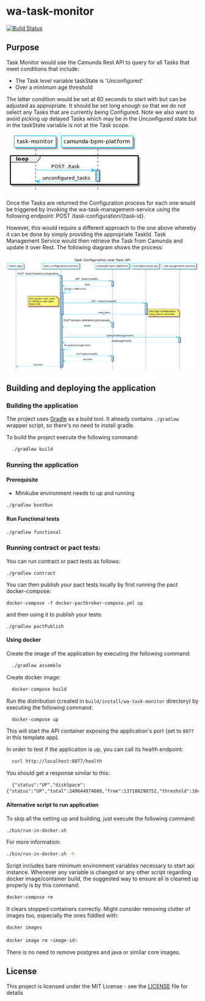# wa-task-monitor

[![Build Status](https://travis-ci.org/hmcts/wa-task-monitor.svg?branch=master)](https://travis-ci.org/hmcts/wa-task-monitor)

## Purpose

Task Monitor would use the Camunda Rest API to query for all Tasks that meet conditions that include:

* The Task level variable taskState is 'Unconfigured'
* Over a minimum age threshold

The latter condition would be set at 60 seconds to start with but can be adjusted as appropriate. It should be set long
enough so that we do not select any Tasks that are currently being Configured. Note we also want to avoid picking up
delayed Tasks which may be in the Unconfigured state but in the taskState variable is not at the Task scope.

![wa-monitor-unconfigured-tasks-service](TaskMonitor.png)

Once the Tasks are returned the Configuration process for each one would be triggered by invoking the
wa-task-management-service using the following endpoint: POST /task-configuration/{task-id}.

However, this would require a different approach to the one above whereby it can be done by simply providing the
appropriate TaskId. Task Management Service would then retrieve the Task from Camunda and update it over Rest. The
following diagram shows the process:

![wa-monitor-unconfigured-tasks-service](TaskConfigurationOverRest.png)

## Building and deploying the application

### Building the application

The project uses [Gradle](https://gradle.org) as a build tool. It already contains
`./gradlew` wrapper script, so there's no need to install gradle.

To build the project execute the following command:

```bash
  ./gradlew build
```

### Running the application

#### Prerequisite

* Minikube environment needs to up and running

```shell
./gradlew bootRun
```

#### Run Functional tests

````shell
./gradlew functional
````

### Running contract or pact tests:

You can run contract or pact tests as follows:

```
./gradlew contract
```

You can then publish your pact tests locally by first running the pact docker-compose:

```
docker-compose -f docker-pactbroker-compose.yml up

```

and then using it to publish your tests:

```
./gradlew pactPublish
```

#### Using docker

Create the image of the application by executing the following command:

```bash
  ./gradlew assemble
```

Create docker image:

```bash
  docker-compose build
```

Run the distribution (created in `build/install/wa-task-monitor` directory)
by executing the following command:

```bash
  docker-compose up
```

This will start the API container exposing the application's port
(set to `8077` in this template app).

In order to test if the application is up, you can call its health endpoint:

```bash
  curl http://localhost:8077/health
```

You should get a response similar to this:

```
  {"status":"UP","diskSpace":{"status":"UP","total":249644974080,"free":137188298752,"threshold":10485760}}
```

#### Alternative script to run application

To skip all the setting up and building, just execute the following command:

```bash
./bin/run-in-docker.sh
```

For more information:

```bash
./bin/run-in-docker.sh -h
```

Script includes bare minimum environment variables necessary to start api instance. Whenever any variable is changed or
any other script regarding docker image/container build, the suggested way to ensure all is cleaned up properly is by
this command:

```bash
docker-compose rm
```

It clears stopped containers correctly. Might consider removing clutter of images too, especially the ones fiddled with:

```bash
docker images

docker image rm <image-id>
```

There is no need to remove postgres and java or similar core images.

## License

This project is licensed under the MIT License - see the [LICENSE](LICENSE) file for details

